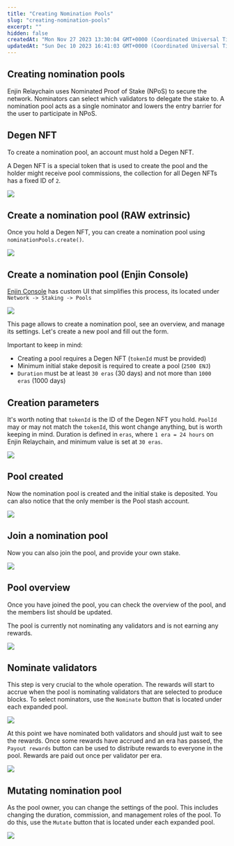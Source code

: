 ```yaml
---
title: "Creating Nomination Pools"
slug: "creating-nomination-pools"
excerpt: ""
hidden: false
createdAt: "Mon Nov 27 2023 13:30:04 GMT+0000 (Coordinated Universal Time)"
updatedAt: "Sun Dec 10 2023 16:41:03 GMT+0000 (Coordinated Universal Time)"
---
```

## Creating nomination pools

Enjin Relaychain uses Nominated Proof of Stake (NPoS) to secure the network. Nominators can select which validators to delegate the stake to. A nomination pool acts as a single nominator and lowers the entry barrier for the user to participate in NPoS.

## Degen NFT

To create a nomination pool, an account must hold a Degen NFT.

A Degen NFT is a special token that is used to create the pool and the holder might receive pool commissions, the collection for all Degen NFTs has a fixed ID of `2`.

![](./img/9.png)

## Create a nomination pool (RAW extrinsic)

Once you hold a Degen NFT, you can create a nomination pool using `nominationPools.create()`.

![](./img/10.png)

## Create a nomination pool (Enjin Console)

[Enjin Console](https://console.enjin.io/) has custom UI that simplifies this process, its located under `Network -> Staking -> Pools`

![](./img/11.png)

This page allows to create a nomination pool, see an overview, and manage its settings. Let's create a new pool and fill out the form.

Important to keep in mind:

- Creating a pool requires a Degen NFT (`tokenId` must be provided)
- Minimum initial stake deposit is required to create a pool (`2500 ENJ`)
- `Duration` must be at least `30 eras` (30 days) and not more than `1000 eras` (1000 days)

## Creation parameters

It's worth noting that `tokenId` is the ID of the Degen NFT you hold. `PoolId` may or may not match the `tokenId`, this wont change anything, but is worth keeping in mind. Duration is defined in `eras`, where `1 era = 24 hours` on Enjin Relaychain, and minimum value is set at `30 eras`.

![](./img/12.png)

## Pool created

Now the nomination pool is created and the initial stake is deposited. You can also notice that the only member is the Pool stash account.

![](./img/13.png)

## Join a nomination pool

Now you can also join the pool, and provide your own stake.

![](./img/14.png)

## Pool overview

Once you have joined the pool, you can check the overview of the pool, and the members list should be updated.

The pool is currently not nominating any validators and is not earning any rewards.

![](./img/15.png)

## Nominate validators

This step is very crucial to the whole operation. The rewards will start to accrue when the pool is nominating validators that are selected to produce blocks. To select nominators, use the `Nominate` button that is located under each expanded pool.

![](./img/16.png)

At this point we have nominated both validators and should just wait to see the rewards. Once some rewards have accrued and an era has passed, the `Payout rewards` button can be used to distribute rewards to everyone in the pool. Rewards are paid out once per validator per era.

![](./img/17.png)

## Mutating nomination pool

As the pool owner, you can change the settings of the pool. This includes changing the duration, commission, and management roles of the pool. To do this, use the `Mutate` button that is located under each expanded pool.

![](./img/18.png)
